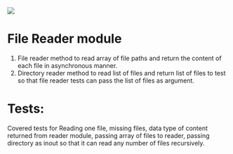 
<img src="https://travis-ci.com/mrebb/02-tools-and-context.svg?branch=master">

File Reader module
=================
1) File reader method to read array of file paths and return the content of each file in asynchronous manner. 
2) Directory reader method to read list of files and return list of files to test so that file reader tests can pass the list of files as argument.

Tests:
======
Covered tests for Reading one file, missing files, data type of content returned from reader module, passing array of files to reader, passing directory as inout so that it can read any number of files recursively. 

